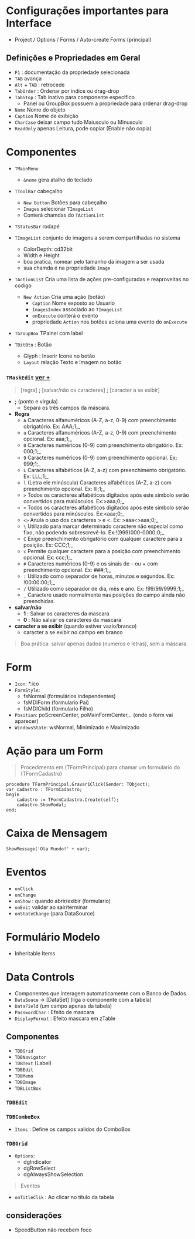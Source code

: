 # Configurações importantes para Interface
- Project / Options / Forms / Auto-create Forms (principal)

## Definições e Propriedades em Geral
- `F1` : documentação da propriedade selecionada
- `TAB` avança
- `Alt` + `TAB` : retrocede
- `TabOrder` : Ordenar por indice ou drag-drop
- `TabStop` : Tab inativo para componente especifico
  - Panel ou GroupBox possuem a propriedade para ordenar drag-drop
- `Name` Nome do objeto
- `Caption` Nome de exibição
- `CharCase` deixar campo tudo Maiusculo ou Minusculo
- `ReadOnly` apenas Leitura, pode copiar (Enable não copia)

    

# Componentes
- `TMainMenu`
  - `&nome` gera atalho do teclado  

- `TToolBar` cabeçalho
  - `New Button` Botões para cabeçalho
  - `Images` selecionar `TImageList`
  - Conterá chamdas do `TActionList`

- `TStatusBar` rodapé

- `TImageList` conjunto de imagens a serem compartilhadas no sistema
  - ColorDepth: cd32bit
  - Width e Height 
  - boa pratica, nomear pelo tamanho da imagem a ser usada
  - sua chamda é na propriedade `Image`

- `TActionList` Cria uma lista de ações pre-configuradas e reaproveitas no codigo
  - `New Action` Cria uma ação (botão)
    - `Caption` Nome exposto ao Usuario
    - `ImagesIndex` associado ao `TImageList`
    - `onExecute` conterá o evento
    - propriedade `Action` nos botões aciona uma evento do `onExecute`

- `TGroupBox` TPainel com label 

- `TBitBtn` : Botão
  - Glyph : Inserir Icone no botão
  - `Layout` relação Texto e Imagem no botão

### `TMaskEdit` [ver +](http://delphiparainiciantes.com.br/como-utilizar-mascaras-maskedit-no-delphi/)
> [regra] **;** [salvar/não os caracteres] **;** [caracter a se exibir]
- **;** (ponto e virgula)
    - Separa os três campos da máscara. 
- **Regra**
    - `A` Caracteres alfanuméricos (A-Z, a-z, 0-9) com preenchimento obrigatório. Ex: AAA;1;_
    - `a` Caracteres alfanuméricos (A-Z, a-z, 0-9) com preenchimento opcional. Ex: aaa;1;_
    - `0` Caracteres numéricos (0-9) com preenchimento obrigatório. Ex: 000;1;_
    - `9` Caracteres numéricos (0-9) com preenchimento opcional. Ex: 999;1;_
    - `L` Caracteres alfabéticos (A-Z, a-z) com preenchimento obrigatório. Ex: LLL;1;_
    - `l` (Letra ele minúscula) Caracteres alfabéticos (A-Z, a-z) com preenchimento opcional. Ex: lll;1;_
    - `>` Todos os caracteres alfabéticos digitados após este símbolo serão convertidos para maiúsculos. Ex:>aaa;0;_
    - `<` Todos os caracteres alfabéticos digitados após este símbolo serão convertidos para minúsculos. Ex:<aaa;0;_
    - `<>` Anula o uso dos caracteres > e <. Ex: >aaa<>aaa;0;_
    - `\` Utilizado para marcar determinado caractere não especial como fixo, não podendo sobrescrevê-lo. Ex:!\(999\)000-0000;0;_
    - `C` Exige preenchimento obrigatório com qualquer caractere para a posição. Ex: CCC;1;_
    - `c` Permite qualquer caractere para a posição com preenchimento opcional. Ex: ccc;1;_
    - `#` Caracteres numéricos (0-9) e os sinais de – ou + com preenchimento opcional. Ex: ###;1;_
    - `:` Utilizado como separador de horas, minutos e segundos. Ex: !00:00:00;1;_
    - `/` Utilizado como separador de dia, mês e ano. Ex: !99/99/9999;1;_
    - `_` Caractere usado normalmente nas posições do campo ainda não preenchidas.
- **salvar/não**
    - **1** : Salvar os caracteres da mascara
    - **0** : Não salvar os caracteres da mascara   
- **caracter a se exibir** (quando estiver vazio/branco)
    - caracter a se exibir no campo em branco

> Boa prática: salvar apenas dados (numeros e letras), sem a máscara.   

# Form
- `Icon`: *.ico
- `FormStyle`:
  - fsNormal (formulários independentes) 
  - fsMDIForm (formulario Pai)
  - fsMDIChild (formulario Filho)  
- `Position`: poScreenCenter, poMainFormCenter,.. (onde o form vai aparecer)
- `WindowsState`: wsNormal, Minimizado e Maximizado



# Ação para um Form

> Procedimento em (TFormPrincipal) para chamar um formulario do (TFormCadastro)
~~~Delphi
procedure TFormPrincipal.Gravar1Click(Sender: TObject);
var cadastro : TFormCadastro;
begin
    cadastro := TFormCadastro.Create(self);
    cadastro.ShowModal;
end;
~~~

# Caixa de Mensagem
~~~Delphi
ShowMessage('Ola Mundo!' + var);
~~~

# Eventos
- `onClick`
- `onChange` 
- `onShow` : quando abrir/exibir (formulario)
- `onExit` validar ao sair/terminar
- `onStateChange` (para DataSource)

# Formulário Modelo
- Inheritable Items

# Data Controls
- Componentes que interagem automaticamente com o Banco de Dados.
- `DataSouce` -> [DataSet] (liga o componente com a tabela)
- `DataField` (um campo apenas da tabela)
- `PasswordChar` : Efeito de mascara 
- `DisplayFormat` : Efeito mascara em zTable

## Componentes
- `TDBGrid`
- `TDBNavigator`
- `TDBText` (Label) 
- `TDBEdit` 
- `TDBMemo`
- `TDBImage`
- `TDBListBox`

### `TDBEdit` 

### `TDBComboBox` 
- `Items` : Define os campos validos do ComboBox

### `TDBGrid`
- `Options`:
  - dgIndicator
  - dgRowSelect
  - dgAlwaysShowSelection

> Eventos
- `onTitleClik` : Ao clicar no titulo da tabela



## considerações
- SpeedButton não recebem foco
